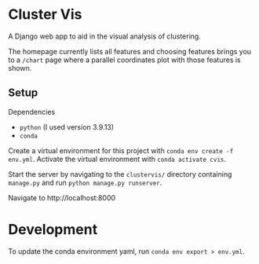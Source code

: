 # Cluster Vis

A Django web app to aid in the visual analysis of clustering.

The homepage currently lists all features and choosing features brings you to a `/chart` page where a parallel coordinates plot with those features is shown.

## Setup
Dependencies
- `python` (I used version 3.9.13)
- `conda`

Create a virtual environment for this project with `conda env create -f env.yml`.
Activate the virtual environment with `conda activate cvis`.

Start the server by navigating to the `clustervis/` directory containing `manage.py` and run `python manage.py runserver`.

Navigate to http://localhost:8000

# Development
To update the conda environment yaml, run `conda env export > env.yml`.